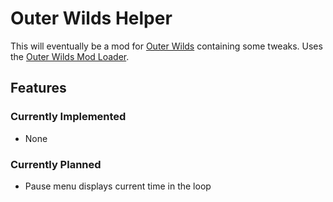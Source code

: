 # Outer Wilds Helper

This will eventually be a mod for [Outer Wilds](https://store.steampowered.com/app/753640/Outer_Wilds/) containing some tweaks. Uses the [Outer Wilds Mod Loader](https://github.com/amazingalek/owml).

## Features

### Currently Implemented

* None

### Currently Planned

* Pause menu displays current time in the loop
